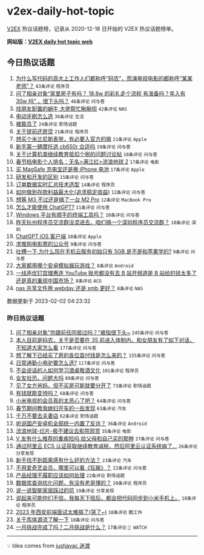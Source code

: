 # v2ex-daily-hot-topic

[V2EX](https://www.v2ex.com/) 热议话题榜，记录从 2020-12-18 日开始的 V2EX 热议话题榜单。

**网站版：[V2EX daily hot topic web](https://boojack.github.io/v2ex-daily-hot-topic-web/)**

## 今日热议话题

<!-- TODAY BEGIN -->

1. [为什么写代码的高大上工作人们都称呼“码农”，而演电视电影的都称呼“某某老师”？](https://www.v2ex.com/t/912435) `83条评论` `程序员`
1. [问了相亲对象“家里房子有吗？ 18.8w 的彩礼走个流程 有准备吗？年入有 30w 吗” ，很下头吗？](https://www.v2ex.com/t/912450) `46条评论` `问与答`
1. [找朋友配置的蜗牛,大佬帮忙瞅瞅呗](https://www.v2ex.com/t/912449) `42条评论` `NAS`
1. [电动牙刷怎么选](https://www.v2ex.com/t/912484) `36条评论` `生活`
1. [被裁员了](https://www.v2ex.com/t/912488) `24条评论` `职场话题`
1. [关于提前还房贷](https://www.v2ex.com/t/912480) `21条评论` `程序员`
1. [想买个米兰尼斯表带，有必要入官方的嘛](https://www.v2ex.com/t/912446) `21条评论` `Apple`
1. [新手第一辆摩托选 cb650r 合适吗](https://www.v2ex.com/t/912506) `19条评论` `问与答`
1. [关于计算机类继续教育抵扣个税的问题讨论帖](https://www.v2ex.com/t/912479) `18条评论` `问与答`
1. [春节档电影个人排名：无名>满江红>流浪地球 2](https://www.v2ex.com/t/912468) `17条评论` `电影`
1. [买 MagSafe 充电宝还是换 iPhone 电池](https://www.v2ex.com/t/912467) `17条评论` `Apple`
1. [研发和开发的区别](https://www.v2ex.com/t/912444) `15条评论` `问与答`
1. [订单数据实时汇总技术选型](https://www.v2ex.com/t/912441) `14条评论` `程序员`
1. [如何做到存款利益最大化(追求稳定收益)](https://www.v2ex.com/t/912457) `12条评论` `问与答`
1. [想等 M3 不过还是搞了一台 M2 Pro](https://www.v2ex.com/t/912433) `12条评论` `MacBook Pro`
1. [怎么才能使用 ChatGPT?](https://www.v2ex.com/t/912501) `11条评论` `问与答`
1. [Windows 平台有顺手的终端工具吗？](https://www.v2ex.com/t/912503) `10条评论` `问与答`
1. [昨天杭州程序员交流群没混进去，咱们搞一个深圳程序员交流群？](https://www.v2ex.com/t/912470) `10条评论` `深圳`
1. [ChatGPT iOS 客户端](https://www.v2ex.com/t/912451) `10条评论` `Apple`
1. [求推购电影票的公众号](https://www.v2ex.com/t/912463) `9条评论` `问与答`
1. [吐槽一下,为什么现在手机云服务初始只有 5GB,是不是和苹果学的?](https://www.v2ex.com/t/912437) `9条评论` `问与答`
1. [大家都用哪个安卓模拟器玩游戏？](https://www.v2ex.com/t/912481) `8条评论` `Android`
1. [一线声优钉宫理惠连 YouTube 账号都没有去 B 站开频道是 B 站给的钱太多了还是真的重视中国市场？](https://www.v2ex.com/t/912461) `8条评论` `ACG`
1. [nas 共享文件用 webdav 还是 smb 更好？](https://www.v2ex.com/t/912442) `8条评论` `NAS`

数据更新于 2023-02-02 04:23:32

<!-- TODAY END -->

### 昨日热议话题

<!-- YESTERDAY BEGIN -->

1. [问了相亲对象"你跟前任同居过吗？"被指很下头~](https://www.v2ex.com/t/912146) `245条评论` `问与答`
1. [本人目前是码农，关于是否要在 35 前进入体制内，和女朋友有了如下对话，不知道大家怎么看](https://www.v2ex.com/t/912179) `177条评论` `问与答`
1. [想了解下已经买了房的各位首付钱是怎么来的？](https://www.v2ex.com/t/912141) `155条评论` `问与答`
1. [日常通勤小电驴要怎么选?](https://www.v2ex.com/t/912130) `117条评论` `问与答`
1. [不会说话的人如何学习酒桌敬酒文化](https://www.v2ex.com/t/912193) `101条评论` `程序员`
1. [女友社恐，问题大吗](https://www.v2ex.com/t/912159) `89条评论` `问与答`
1. [见了女方爸妈，但不买房可能就要分开了](https://www.v2ex.com/t/912120) `73条评论` `职场话题`
1. [有钱就能变帅吗？](https://www.v2ex.com/t/912147) `68条评论` `问与答`
1. [小米电视的会员真的太恶心了吧？](https://www.v2ex.com/t/912168) `64条评论` `问与答`
1. [春节期间教我媳妇开车的一些发现](https://www.v2ex.com/t/912166) `63条评论` `汽车`
1. [千万不要去夫妻店](https://www.v2ex.com/t/912153) `62条评论` `职场话题`
1. [听说国产安卓机全部统一内置了反诈？](https://www.v2ex.com/t/912395) `36条评论` `Android`
1. [流浪地球-烂片-极不建议去影院观赏](https://www.v2ex.com/t/912411) `35条评论` `电影`
1. [V 友有什么推荐的重疾险吗 给父母和自己买的那种](https://www.v2ex.com/t/912124) `27条评论` `问与答`
1. [通过阿里云 ECS 认证获取继续教育减税，然后阿里云认证系统崩了...](https://www.v2ex.com/t/912167) `26条评论` `分享发现`
1. [新手找不到距离感有什么好的方法？](https://www.v2ex.com/t/912293) `23条评论` `汽车`
1. [不用爱奇艺会员，哪里可以看《狂飙》？](https://www.v2ex.com/t/912155) `22条评论` `问与答`
1. [产品经理不履职应该如何处理](https://www.v2ex.com/t/912112) `22条评论` `职场话题`
1. [数据库查询优化问题，有没有老哥懂的？](https://www.v2ex.com/t/912315) `20条评论` `程序员`
1. [说一说智能家居踩过的坑](https://www.v2ex.com/t/912237) `19条评论` `分享发现`
1. [说起来可能你们不信，我每天下班后，都会把代码同步到小米手机上。](https://www.v2ex.com/t/912414) `18条评论` `程序员`
1. [2023 年西安前端面试太难搞了(哭了~)](https://www.v2ex.com/t/912381) `18条评论` `酷工作`
1. [关于炁体源流了解一下](https://www.v2ex.com/t/912140) `18条评论` `问与答`
1. [一月挑战完成了吗？二月挑战是什么？](https://www.v2ex.com/t/912119) `17条评论` ` WATCH`

<!-- YESTERDAY END -->

---

💡 Idea comes from [justjavac 迷渡](https://github.com/justjavac/)

